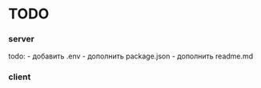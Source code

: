 # TODO

### server

todo: - добавить .env - дополнить package.json - дополнить readme.md

### client
